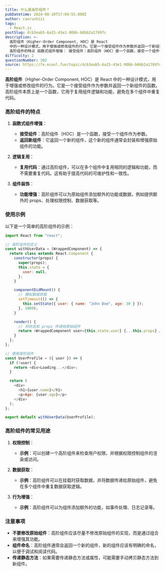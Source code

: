 ```yaml
---
title: 什么是高阶组件？
pubDatetime: 2024-08-10T17:04:55.000Z
author: caorushizi
tags:
  - React.js
postSlug: dcb3eab5-6a15-43e1-90bb-b6bb2a17697c
description: >-
  高阶组件（Higher-Order Component, HOC）是 React
  中的一种设计模式，用于增强或修改组件的行为。它是一个接受组件作为参数并返回一个新组件的函数。高阶组件本质上是一个函数，它用于复用组件逻辑和功能，避免在多个组件中重复代码。
  高阶组件的特点 函数式组件增强： 接受组件：高阶组件（HOC）是一个函数，接受一个组件作为参数。 返回新组件：它返回一个新的组件，这个新的组件通常
difficulty: 2
questionNumber: 302
source: https://fe.ecool.fun/topic/dcb3eab5-6a15-43e1-90bb-b6bb2a17697c
---
```


**高阶组件**（Higher-Order Component, HOC）是 React 中的一种设计模式，用于增强或修改组件的行为。它是一个接受组件作为参数并返回一个新组件的函数。高阶组件本质上是一个函数，它用于复用组件逻辑和功能，避免在多个组件中重复代码。

### **高阶组件的特点**

1. **函数式组件增强**：

   - **接受组件**：高阶组件（HOC）是一个函数，接受一个组件作为参数。
   - **返回新组件**：它返回一个新的组件，这个新的组件通常会封装和增强原始组件的功能。

2. **逻辑复用**：

   - **复用代码**：通过高阶组件，可以在多个组件中复用相同的逻辑和功能，而不需要重复代码。这有助于提高代码的可维护性和一致性。

3. **组件装饰**：
   - **功能增强**：高阶组件可以为原始组件添加额外的功能或数据，例如提供额外的 props、处理权限控制、数据获取等。

### **使用示例**

以下是一个简单的高阶组件的示例：

```javascript
import React from "react";

// 高阶组件的定义
const withUserData = (WrappedComponent) => {
  return class extends React.Component {
    constructor(props) {
      super(props);
      this.state = {
        user: null,
      };
    }

    componentDidMount() {
      // 模拟数据获取
      setTimeout(() => {
        this.setState({ user: { name: "John Doe", age: 30 } });
      }, 1000);
    }

    render() {
      // 将状态和 props 传递给原始组件
      return <WrappedComponent user={this.state.user} {...this.props} />;
    }
  };
};

// 使用高阶组件
const UserProfile = ({ user }) => {
  if (!user) {
    return <div>Loading...</div>;
  }

  return (
    <div>
      <h1>{user.name}</h1>
      <p>Age: {user.age}</p>
    </div>
  );
};

export default withUserData(UserProfile);
```

### **高阶组件的常见用途**

1. **权限控制**：

   - **示例**：可以创建一个高阶组件来检查用户权限，并根据权限控制组件的渲染或访问。

2. **数据获取**：

   - **示例**：高阶组件可以在挂载时获取数据，并将数据传递给原始组件，避免在多个组件中重复数据获取逻辑。

3. **行为增强**：
   - **示例**：高阶组件可以为组件添加额外的功能，如事件处理、日志记录等。

### **注意事项**

- **不要修改原始组件**：高阶组件应该尽量不修改原始组件的实现，而是通过组合来增强其功能。
- **组件命名**：高阶组件通常会返回一个新的组件，新的组件应该有明确的命名，以便于调试和阅读代码。
- **传递静态方法**：如果需要传递静态方法或属性，可能需要手动拷贝静态方法到新组件。
